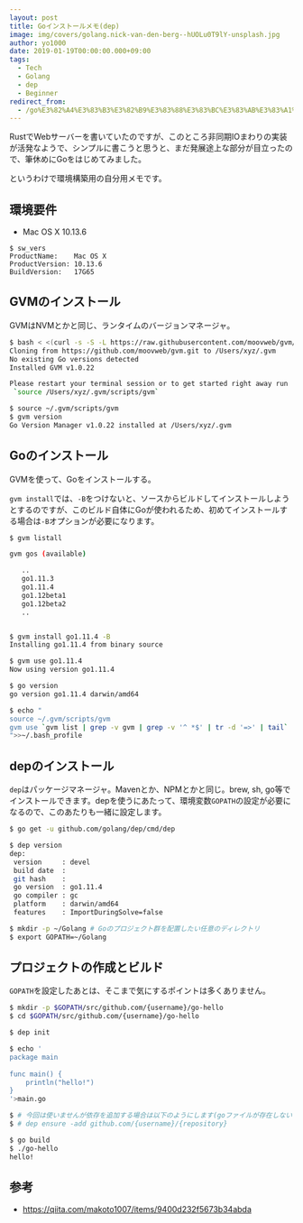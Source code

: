 ```yaml
---
layout: post
title: Goインストールメモ(dep)
image: img/covers/golang.nick-van-den-berg--hUOLu0T9lY-unsplash.jpg
author: yo1000
date: 2019-01-19T00:00:00.000+09:00
tags:
  - Tech
  - Golang
  - dep
  - Beginner
redirect_from:
  - /go%E3%82%A4%E3%83%B3%E3%82%B9%E3%83%88%E3%83%BC%E3%83%AB%E3%83%A1%E3%83%A2-dep
---
```


RustでWebサーバーを書いていたのですが、このところ非同期IOまわりの実装が活発なようで、シンプルに書こうと思うと、まだ発展途上な部分が目立ったので、筆休めにGoをはじめてみました。

というわけで環境構築用の自分用メモです。


## 環境要件
- Mac OS X 10.13.6

```
$ sw_vers
ProductName:	Mac OS X
ProductVersion:	10.13.6
BuildVersion:	17G65
```


## GVMのインストール
GVMはNVMとかと同じ、ランタイムのバージョンマネージャ。

```bash
$ bash < <(curl -s -S -L https://raw.githubusercontent.com/moovweb/gvm/master/binscripts/gvm-installer)
Cloning from https://github.com/moovweb/gvm.git to /Users/xyz/.gvm
No existing Go versions detected
Installed GVM v1.0.22

Please restart your terminal session or to get started right away run
 `source /Users/xyz/.gvm/scripts/gvm`

$ source ~/.gvm/scripts/gvm 
$ gvm version
Go Version Manager v1.0.22 installed at /Users/xyz/.gvm
```


## Goのインストール
GVMを使って、Goをインストールする。

`gvm install`では、`-B`をつけないと、ソースからビルドしてインストールしようとするのですが、このビルド自体にGoが使われるため、初めてインストールする場合は`-B`オプションが必要になります。

```bash
$ gvm listall

gvm gos (available)

   ..
   go1.11.3
   go1.11.4
   go1.12beta1
   go1.12beta2
   ..


$ gvm install go1.11.4 -B
Installing go1.11.4 from binary source

$ gvm use go1.11.4
Now using version go1.11.4

$ go version
go version go1.11.4 darwin/amd64

$ echo "             
source ~/.gvm/scripts/gvm
gvm use `gvm list | grep -v gvm | grep -v '^ *$' | tr -d '=>' | tail`
">>~/.bash_profile 
```


## depのインストール
`dep`はパッケージマネージャ。Mavenとか、NPMとかと同じ。brew, sh, go等でインストールできます。depを使うにあたって、環境変数`GOPATH`の設定が必要になるので、このあたりも一緒に設定します。

```bash
$ go get -u github.com/golang/dep/cmd/dep

$ dep version
dep:
 version     : devel
 build date  : 
 git hash    : 
 go version  : go1.11.4
 go compiler : gc
 platform    : darwin/amd64
 features    : ImportDuringSolve=false

$ mkdir -p ~/Golang # Goのプロジェクト群を配置したい任意のディレクトリ
$ export GOPATH=~/Golang
```


## プロジェクトの作成とビルド
`GOPATH`を設定したあとは、そこまで気にするポイントは多くありません。

```bash
$ mkdir -p $GOPATH/src/github.com/{username}/go-hello
$ cd $GOPATH/src/github.com/{username}/go-hello

$ dep init

$ echo '
package main
 
func main() {
    println("hello!")
}
'>main.go

$ # 今回は使いませんが依存を追加する場合は以下のようにします(goファイルが存在しないと失敗します)
$ # dep ensure -add github.com/{username}/{repository}

$ go build
$ ./go-hello
hello!
```


## 参考
- https://qiita.com/makoto1007/items/9400d232f5673b34abda

